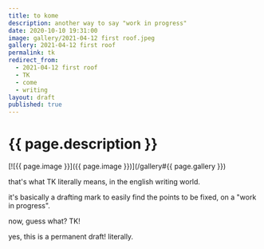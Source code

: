 ```yaml
---
title: to kome
description: another way to say "work in progress"
date: 2020-10-10 19:31:00
image: gallery/2021-04-12 first roof.jpeg
gallery: 2021-04-12 first roof
permalink: tk
redirect_from:
  - 2021-04-12 first roof
  - TK
  - come
  - writing
layout: draft
published: true
---
```


# {{ page.description }}

[![{{ page.image }}]({{ page.image }})](/gallery#{{ page.gallery }})

that's what TK literally means, in the english writing world.

it's basically a drafting mark to easily find the points to be fixed, on a "work in progress".

now, guess what? TK!

yes, this is a permanent draft! literally.
